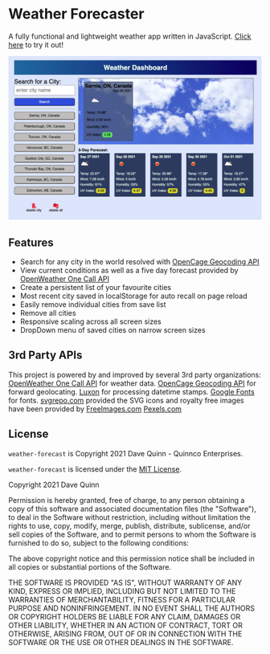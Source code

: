 # Weather Forecaster
A fully functional and lightweight weather app written in JavaScript. 
[Click here](https://qcent.github.io/weather-forecast/) to try it out!

![A sight to behold](./assets/images/app-screenshot.png)

## Features
* Search for any city in the world resolved with [OpenCage Geocoding API](https://opencagedata.com/)
* View current conditions as well as a five day forecast provided by [OpenWeather One Call API](https://openweathermap.org/api/one-call-api)
* Create a persistent list of your favourite cities 
* Most recent city saved in localStorage for auto recall on page reload
* Easily remove individual cities from save list
* Remove all cities 
* Responsive scaling across all screen sizes
* DropDown menu of saved cities on narrow screen sizes

## 3rd Party APIs
This project is powered by and improved by several 3rd party organizations:
[OpenWeather One Call API](https://openweathermap.org/api/one-call-api) for weather data.
[OpenCage Geocoding API](https://opencagedata.com/) for forward geolocating. 
[Luxon](https://moment.github.io/luxon/#/?id=luxon) for processing datetime stamps.
[Google Fonts](https://fonts.google.com/) for fonts.
[svgrepo.com](https://www.svgrepo.com) provided the SVG icons
and royalty free images have been provided by
[FreeImages.com](https://images.freeimages.com)
[Pexels.com](https://www.pexels.com/)

## License
`weather-forecast` is Copyright 2021 Dave Quinn - Quinnco Enterprises.

`weather-forecast` is licensed under the [MIT License](https://opensource.org/licenses/MIT).

Copyright 2021 Dave Quinn

Permission is hereby granted, free of charge, to any person obtaining a copy of this software and associated documentation files (the "Software"), to deal in the Software without restriction, including without limitation the rights to use, copy, modify, merge, publish, distribute, sublicense, and/or sell copies of the Software, and to permit persons to whom the Software is furnished to do so, subject to the following conditions:

The above copyright notice and this permission notice shall be included in all copies or substantial portions of the Software.

THE SOFTWARE IS PROVIDED "AS IS", WITHOUT WARRANTY OF ANY KIND, EXPRESS OR IMPLIED, INCLUDING BUT NOT LIMITED TO THE WARRANTIES OF MERCHANTABILITY, FITNESS FOR A PARTICULAR PURPOSE AND NONINFRINGEMENT. IN NO EVENT SHALL THE AUTHORS OR COPYRIGHT HOLDERS BE LIABLE FOR ANY CLAIM, DAMAGES OR OTHER LIABILITY, WHETHER IN AN ACTION OF CONTRACT, TORT OR OTHERWISE, ARISING FROM, OUT OF OR IN CONNECTION WITH THE SOFTWARE OR THE USE OR OTHER DEALINGS IN THE SOFTWARE.

